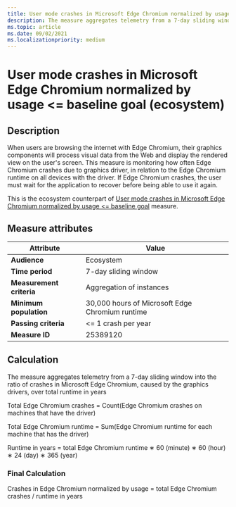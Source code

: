 ```yaml
---
title: User mode crashes in Microsoft Edge Chromium normalized by usage <= baseline goal (ecosystem)
description: The measure aggregates telemetry from a 7-day sliding window a ratio of crashes in Microsoft Edge Chromium, caused by the graphics drivers, over total runtime in years (ecosystem)
ms.topic: article
ms.date: 09/02/2021
ms.localizationpriority: medium
---
```


# User mode crashes in Microsoft Edge Chromium normalized by usage <= baseline goal (ecosystem)

## Description

When users are browsing the internet with Edge Chromium, their graphics components will process visual data from the Web and display the rendered view on the user's screen. This measure is monitoring how often Edge Chromium crashes due to graphics driver, in relation to the Edge Chromium runtime on all devices with the driver. If Edge Chromium crashes, the user must wait for the application to recover before being able to use it again.  

This is the ecosystem counterpart of [User mode crashes in Microsoft Edge Chromium normalized by usage <= baseline goal](./graphics-user-mode-crashes-edge-chromium-standard.md) measure.

## Measure attributes

| Attribute | Value |
|--|--|
| **Audience** | Ecosystem |
| **Time period** | 7-day sliding window |
| **Measurement criteria** | Aggregation of instances |
| **Minimum population** | 30,000 hours of Microsoft Edge Chromium runtime |
| **Passing criteria** | <= 1 crash per year |
| **Measure ID** | 25389120 |

## Calculation

The measure aggregates telemetry from a 7-day sliding window into the ratio of crashes in Microsoft Edge Chromium, caused by the graphics drivers, over total runtime in years

Total Edge Chromium crashes = Count(Edge Chromium crashes on machines that have the driver)

Total Edge Chromium runtime = Sum(Edge Chromium runtime for each machine that has the driver)

Runtime in years = total Edge Chromium runtime ∗ 60 (minute) ∗ 60 (hour) ∗ 24 (day) ∗ 365 (year)

### Final Calculation

Crashes in Edge Chromium normalized by usage = total Edge Chromium crashes / runtime in years
